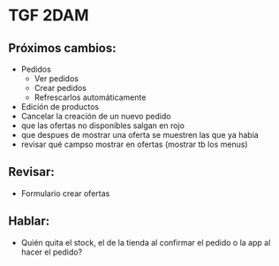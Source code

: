 # TGF 2DAM  
## Próximos cambios:  
- Pedidos
  - Ver pedidos
  - Crear pedidos
  - Refrescarlos automáticamente
- Edición de productos
- Cancelar la creación de un nuevo pedido
- que las ofertas no disponibles salgan en rojo
- que despues de mostrar una oferta se muestren las que ya habia
- revisar qué campso mostrar en ofertas (mostrar tb los menus)
 
## Revisar:  
- Formulario crear ofertas

## Hablar:  
- Quién quita el stock, el de la tienda al confirmar el pedido o la app al hacer el pedido?
